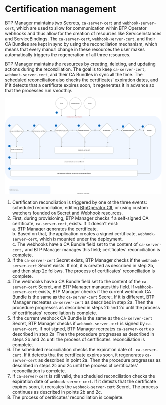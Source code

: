 # Certification management

BTP Manager maintains two Secrets, `ca-server-cert` and `webhook-server-cert`, which are used to allow for communication within BTP Operator webhooks and thus allow for the creation of resources like ServiceInstances and ServiceBindings. The `ca-server-cert`, `webhook-server-cert`, and their CA Bundles are kept in sync by using the reconciliation mechanism, which means that every manual change in these resources the user makes automatically triggers the regeneration of all three resources.

BTP Manager maintains the resources by creating, deleting, and updating actions during the reconciliation. The goal is to keep `ca-server-cert`, `webhook-server-cert`, and their CA Bundles in sync all the time. The scheduled reconciliation also checks the certificates’ expiration dates, and if it detects that a certificate expires soon, it regenerates it in advance so that the processes run smoothly.

![Certification management diagram](../assets/certs.svg)

1.	Certification reconciliation is triggered by one of the three events: scheduled reconciliation, editing [BtpOperator CR](/api/v1alpha1/btpoperator_types.go), or using custom watchers founded on Secret and Webhook resources. 
2.	First, during provisioning, BTP Manager checks if a self-signed CA certificate, `ca-server-cert`, exists. If it doesn't exist:  
    a.	BTP Manager generates the certificate.  
    b.	Based on that, the application creates a signed certificate, `webhook-server-cert`, which is mounted under the deployment.  
    c.	The webhooks have a CA Bundle field set to the content of `ca-server-cert,` and BTP Manager manages this field; certificates' reconciliation is complete.  
3.	If the `ca-server-cert` Secret exists, BTP Manager checks if the `webhook-server-cert` Secret exists. If not, it is created as described in step 2b, and then step 2c follows. The process of certificates' reconciliation is complete.
4.	The webhooks have a CA Bundle field set to the content of the `ca-server-cert` Secret, and BTP Manager manages this field. If `webhook-server-cert` exists, BTP Manager checks if the current webhook CA Bundle is the same as the `ca-server-cert` Secret. If it is different, BTP Manager recreates `ca-server-cert` as described in step 2a. Then the procedure progresses as described in steps 2b and 2c until the process of certificates' reconciliation is complete.
5.	If the current webhook CA Bundle is the same as the `ca-server-cert` Secret, BTP Manager checks if `webhook-server-cert` is signed by `ca-server-cert`. If not signed, BTP Manager recreates `ca-server-cert` as described in step 2a. Then the procedure progresses as described in steps 2b and 2c until the process of certificates' reconciliation is complete.
6.	The scheduled reconciliation checks the expiration date of ` ca-server-cert`. If it detects that the certificate expires soon, it regenerates `ca-server-cert` as described in point 2a. Then the procedure progresses as described in steps 2b and 2c until the process of certificates' reconciliation is complete.
7.	If `ca-server-cert` is still valid, the scheduled reconciliation checks the expiration date of `webhook-server-cert`. If it detects that the certificate expires soon, it recreates the `webhook-server-cert` Secret. The process continues as described in points 2b and 2c.
8.	The process of certificates' reconciliation is complete.
